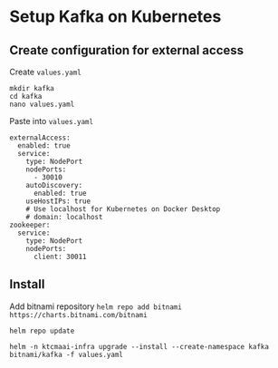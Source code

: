 # Setup Kafka on Kubernetes

## Create configuration for external access

Create `values.yaml`

```
mkdir kafka
cd kafka
nano values.yaml
```

Paste into `values.yaml`

```
externalAccess:
  enabled: true
  service:
    type: NodePort
    nodePorts:
      - 30010
    autoDiscovery:
      enabled: true
    useHostIPs: true
    # Use localhost for Kubernetes on Docker Desktop
    # domain: localhost
zookeeper:
  service:
    type: NodePort
    nodePorts:
      client: 30011
```

## Install

Add bitnami repository
`helm repo add bitnami https://charts.bitnami.com/bitnami`

`helm repo update`

`helm -n ktcmaai-infra upgrade --install --create-namespace kafka bitnami/kafka -f values.yaml`
